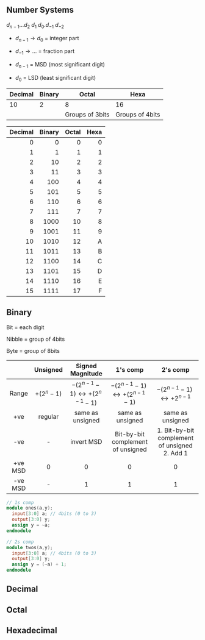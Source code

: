 ## Number Systems

$d_{n-1} \dots d_2 \ d_1 \ d_0 . d_{-1} \ d_{-2}$

- $d_{n-1} \to d_0$ = integer part
- $d_{-1} \to \dots$ = fraction part
- $d_{n-1}$ = MSD (most significant digit)

- $d_0$ = LSD (least significant digit)

| Decimal | Binary | Octal           | Hexa            |
| ------- | ------ | --------------- | --------------- |
| 10      | 2      | 8               | 16              |
|         |        | Groups of 3bits | Groups of 4bits |

| Decimal | Binary | Octal | Hexa |
| ------: | -----: | ----: | ---: |
|       0 |      0 |     0 |    0 |
|       1 |      1 |     1 |    1 |
|       2 |     10 |     2 |    2 |
|       3 |     11 |     3 |    3 |
|       4 |    100 |     4 |    4 |
|       5 |    101 |     5 |    5 |
|       6 |    110 |     6 |    6 |
|       7 |    111 |     7 |    7 |
|       8 |   1000 |    10 |    8 |
|       9 |   1001 |    11 |    9 |
|      10 |   1010 |    12 |    A |
|      11 |   1011 |    13 |    B |
|      12 |   1100 |    14 |    C |
|      13 |   1101 |    15 |    D |
|      14 |   1110 |    16 |    E |
|      15 |   1111 |    17 |    F |

## Binary

Bit = each digit

Nibble = group of 4bits

Byte = group of 8bits

|         |     Unsigned     |                  Signed Magnitude                   |                      1's comp                       |                      2's comp                      |
| :-----: | :--------------: | :-------------------------------------------------: | :-------------------------------------------------: | :------------------------------------------------: |
|  Range  |$+(2^n - 1)$ |$-(2^{n-1} - 1) \longleftrightarrow +(2^{n-1} - 1)$ |$-(2^{n-1} - 1) \longleftrightarrow +(2^{n-1} - 1)$ |  $-(2^{n-1} - 1) \longleftrightarrow +2^{n-1}$    |
|   +ve   |     regular      |                  same as unsigned                   |                  same as unsigned                   |                  same as unsigned                  |
|   -ve   |        -         |                     invert MSD                      |          Bit-by-bit complement of unsigned          | 1. Bit-by-bit complement of unsigned<br />2. Add 1 |
| +ve MSD |        0         |                          0                          |                          0                          |                         0                          |
| -ve MSD |        -         |                          1                          |                          1                          |                         1                          |

``` verilog
// 1s comp
module ones(a,y);
  input[3:0] a; // 4bits (0 to 3)
  output[3:0] y;
  assign y = ~a;
endmodule

// 2s comp
module twos(a,y);
  input[3:0] a; // 4bits (0 to 3)
  output[3:0] y;
  assign y = (~a) + 1;
endmodule
```

## Decimal

## Octal

## Hexadecimal


